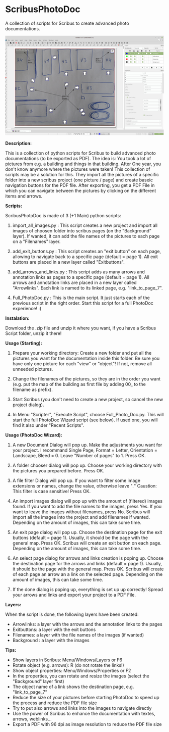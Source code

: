 # ScribusPhotoDoc
A collection of scripts for Scribus to create advanced photo documentations.



![screenshot](https://raw.githubusercontent.com/sonejostudios/ScribusPhotoDoc/master/PhotoDoc.jpg "ScribusPhotoDoc")


__Description:__

This is a collection of python scripts for Scribus to build advanced photo documentations (to be exported as PDF).
The idea is: You took a lot of pictures from e.g. a building and things in that building. 
After One year, you don't know anymore where the pictures were taken! This collection of scripts may be a solution for this. 
They import all the pictures of a specific folder into a new scribus project (one picture / page) and create baseic navigation buttons for the PDF file.
After exporting, you get a PDF File in which you can navigate between the pictures by clicking on the different items and arrows.

__Scripts:__

ScribusPhotoDoc is made of 3 (+1 Main) python scripts:

1. import_all_images.py : This script creates a new project and import all images of choosen folder into scribus pages (on the "Background" layer). If wanted, it can add the file names of the pictures to each page on a "Filenames" layer.

2. add_exit_buttons.py : This script creates an "exit button" on each page, allowing to navigate back to a specific page (default = page 1). All exit buttons are placed in a new layer called "Exitbuttons".

3. add_arrows_and_links.py : This script adds as many arrows and annotation links as pages to a specific page (default = page 1). All arrows and annotation links are placed in a new layer called "Arrowlinks". Each link is named to its linked page, e.g. "link_to_page_7".

4. Full_PhotoDoc.py : This is the main script. It just starts each of the previous script in the right order. Start this script for a full PhotoDoc experience! :)


__Instalation:__

Download the .zip file and unzip it where you want, if you have a Scribus Script folder, unzip it there!


__Usage (Starting):__

1. Prepare your working directory: Create a new folder and put all the pictures you want for the documentation inside this folder. Be sure you have only one picture for each "view" or "object"! If not, remove all unneeded pictures.

2. Change the filenames of the pictures, so they are in the order you want (e.g. put the map of the building as first file by adding 00_ to the filename as prefix).

3. Start Scribus (you don't need to create a new project, so cancel the new project dialog).

4. In Menu "Scripter", "Execute Script", choose Full_Photo_Doc.py. This will start the full PhotoDoc Wizard script (see below). If used one, you will find it also under "Recent Scripts".


__Usage (PhotoDoc Wizard):__

1. A new Document Dialog will pop up. Make the adjustments you want for your project. I recommand Single Page, Format = Letter, Orientation = Landscape, Bleed = 0. Leave "Number of pages" to 1. Press OK.

2. A folder chooser dialog will pop up. Choose your working directory with the pictures you prepared before. Press OK.

3. A file filter Dialog will pop up. If you want to filter some image extensions or names, change the value, otherwise leave "*.*" Caustion: This filter is case sensitive! Press OK.

4. An import images dialog will pop up with the amount of (filtered) images found. If you want to add the file names to the images, press Yes. If you want to leave the images without filenames, press No. Scribus will import all the images into the project and add filenames if wanted. Depending on the amount of images, this can take some time.

5. An exit page dialog will pop up. Choose the destination page for the exit buttons (default = page 1). Usually, it should be the page with the general map. Press OK. Scribus will create an exit button on each page. Depending on the amount of images, this can take some time.

6. An select page dialog for arrows and links creation is poping up. Choose the destination page for the arrows and links (default = page 1). Usually, it should be the page with the general map. Press OK. Scribus will create of each page an arrow an a link on the selected page. Depending on the amount of images, this can take some time.

7. If the done dialog is poping up, everything is set up up correctly! Spread your arrows and links and export your project to a PDF File.


__Layers:__

When the script is done, the following layers have been created:
- Arrowlinks: a layer with the arrows and the annotation links to the pages
- Exitbuttons: a layer with the exit buttons
- Filenames:  a layer with the file names of the images (if wanted)
- Background : a layer with the images
    

__Tips:__

- Show layers in Scribus: Menu/Windows/Layers or F6
- Rotate object (e.g. arrows): R (do not rotate the links!)
- Show object properties: Menu/Windows/Properties or F2
- In the properties, you can rotate and resize the images (select the "Background" layer first)
- The object name of a link shows the destination page, e.g. "link_to_page_7"
- Reduce the size of your pictures before starting PhotoDoc to speed up the process and reduce the PDF file size
- Try to put also arrows and links into the images to navigate directly
- Use the power of Scribus to enhance the documentation with textes, arrows, weblinks...
- Export a PDF with 96 dpi as image resolution to reduce the PDF file size




